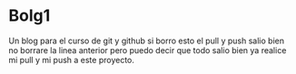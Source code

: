 # Bolg1
Un blog para el curso de git y github
si borro esto el pull y push salio bien 
no borrare la linea anterior pero puedo decir que todo salio bien ya realice mi pull y mi push a este proyecto.
